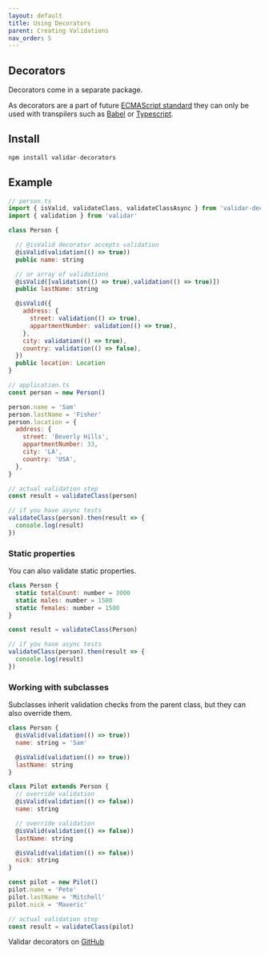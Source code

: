 ```yaml
---
layout: default
title: Using Decorators
parent: Creating Validations
nav_order: 5
---
```


## Decorators

Decorators come in a separate package.

As decorators are a part of future [ECMAScript standard](https://github.com/tc39/proposals) they can only be used with transpilers such as [Babel](http://babeljs.io/) or [Typescript](https://www.typescriptlang.org/).

## Install

```js
npm install validar-decorators
```

## Example

```js
// person.ts
import { isValid, validateClass, validateClassAsync } from 'validar-decorators'
import { validation } from 'validar'

class Person {

  // @isValid decorator accepts validation
  @isValid(validation(() => true))
  public name: string

  // or array of validations
  @isValid([validation(() => true),validation(() => true)])
  public lastName: string

  @isValid({
    address: {
      street: validation(() => true),
      appartmentNumber: validation(() => true),
    },
    city: validation(() => true),
    country: validation(() => false),
  })
  public location: Location
}
```

```js
// application.ts
const person = new Person()

person.name = 'Sam'
person.lastName = 'Fisher'
person.location = {
  address: {
    street: 'Beverly Hills',
    appartmentNumber: 33,
    city: 'LA',
    country: 'USA',
  },
}

// actual validation step
const result = validateClass(person)

// if you have async tests
validateClass(person).then(result => {
  console.log(result)
})
```

### Static properties

You can also validate static properties.

```js
class Person {
  static totalCount: number = 3000
  static males: number = 1500
  static females: number = 1500
}

const result = validateClass(Person)

// if you have async tests
validateClass(person).then(result => {
  console.log(result)
})
```

### Working with subclasses

Subclasses inherit validation checks from the parent class, but they can also override them.

```js
class Person {
  @isValid(validation(() => true))
  name: string = 'Sam'

  @isValid(validation(() => true))
  lastName: string
}

class Pilot extends Person {
  // override validation
  @isValid(validation(() => false))
  name: string

  // override validation
  @isValid(validation(() => false))
  lastName: string

  @isValid(validation(() => false))
  nick: string
}

const pilot = new Pilot()
pilot.name = 'Pete'
pilot.lastName = 'Mitchell'
pilot.nick = 'Maveric'

// actual validation step
const result = validateClass(pilot)
```

Validar decorators on [GitHub](https://github.com/ivandotv/validar-decorators)
